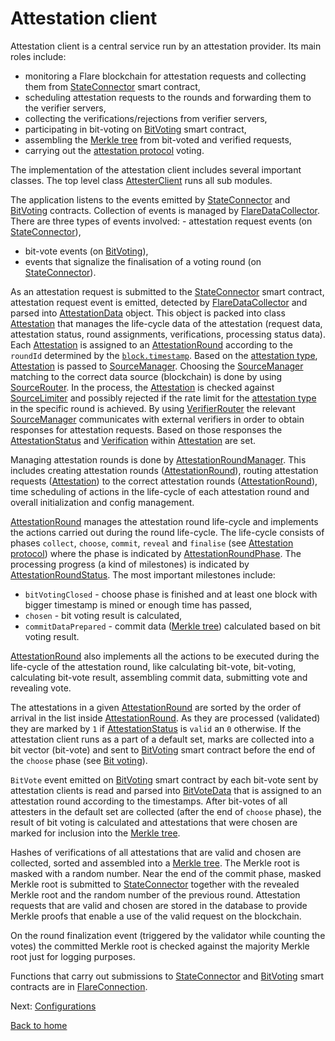# Attestation client

Attestation client is a central service run by an attestation provider. Its main roles include:

- monitoring a Flare blockchain for attestation requests and collecting them from [StateConnector](../../contracts/StateConnector.sol) smart contract,
- scheduling attestation requests to the rounds and forwarding them to the verifier servers,
- collecting the verifications/rejections from verifier servers,
- participating in bit-voting on [BitVoting](../../contracts/BitVoting.sol) smart contract,
- assembling the [Merkle tree](../attestation-protocol/merkle-tree.md) from bit-voted and verified requests,
- carrying out the [attestation protocol](../attestation-protocol/attestation-protocol.md) voting.

The implementation of the attestation client includes several important classes.
The top level class [AttesterClient](../../src/attester/AttesterClient.ts) runs all sub modules.

The application listens to the events emitted by [StateConnector](../../contracts/StateConnector.sol) and [BitVoting](../../contracts/BitVoting.sol) contracts. Collection of events is managed by [FlareDataCollector](../../src/attester/FlareDataCollector.ts). There are three types of events involved: - attestation request events (on [StateConnector](../../contracts/StateConnector.sol)),

- bit-vote events (on [BitVoting](../../contracts/BitVoting.sol)),
- events that signalize the finalisation of a voting round (on [StateConnector](../../contracts/StateConnector.sol)).

As an attestation request is submitted to the [StateConnector](../../contracts/StateConnector.sol) smart contract, attestation request event is emitted, detected by [FlareDataCollector](../../src/attester/FlareDataCollector.ts) and parsed into [AttestationData](../../src/attester/AttestationData.ts) object. This object is packed into class [Attestation](../../src/attester/Attestation.ts) that manages the life-cycle data of the attestation (request data, attestation status, round assignments, verifications, processing status data). Each [Attestation](../../src/attester/Attestation.ts) is assigned to an [AttestationRound](../../src/attester/AttestationRound.ts) according to the `roundId` determined by the [`block.timestamp`](./../end-users/state-connector-usage.md#round-id-of-the-attestation-request). Based on the [attestation type](https://github.com/flare-foundation/state-connector-attestation-types), [Attestation](../../src/attester/Attestation.ts) is passed to [SourceManager](../../src/attester/source/SourceManager.ts). Choosing the [SourceManager](../../src/attester/source/SourceManager.ts) matching to the correct data source (blockchain) is done by using [SourceRouter](../../src/attester/source/SourceRouter.ts). In the process, the [Attestation](../../src/attester/Attestation.ts) is checked against [SourceLimiter](../../src/attester/source/SourceLimiter.ts) and possibly rejected if the rate limit for the [attestation type](https://github.com/flare-foundation/state-connector-attestation-types) in the specific round is achieved. By using [VerifierRouter](../../src/verification/routing/VerifierRouter.ts) the relevant [SourceManager](../../src/attester/source/SourceManager.ts) communicates with external verifiers in order to obtain responses for attestation requests. Based on those responses the [AttestationStatus](../../src/attester/types/AttestationStatus.ts) and [Verification](../../src/verification/attestation-types/attestation-types.ts) within [Attestation](../../src/attester/Attestation.ts) are set.

Managing attestation rounds is done by [AttestationRoundManager](../../src/attester/AttestationRoundManager.ts). This includes creating attestation rounds ([AttestationRound](../../src/attester/AttestationRound.ts)), routing attestation requests ([Attestation](../../src/attester/Attestation.ts)) to the correct attestation rounds ([AttestationRound](../../src/attester/AttestationRound.ts)), time scheduling of actions in the life-cycle of each attestation round and overall initialization and config management.

[AttestationRound](../../src/attester/AttestationRound.ts) manages the attestation round life-cycle and implements the actions carried out during the round life-cycle. The life-cycle consists of phases `collect`, `choose`, `commit`, `reveal` and `finalise` (see [Attestation protocol](../attestation-protocol/attestation-protocol.md)) where the phase is indicated by [AttestationRoundPhase](../../src/attester/types/AttestationRoundEnums.ts). The processing progress (a kind of milestones) is indicated by [AttestationRoundStatus](../../src/attester/types/AttestationRoundEnums.ts). The most important milestones include:

- `bitVotingClosed` - choose phase is finished and at least one block with bigger timestamp is mined or enough time has passed,
- `chosen` - bit voting result is calculated,
- `commitDataPrepared` - commit data ([Merkle tree](../attestation-protocol/merkle-tree.md)) calculated based on bit voting result.

[AttestationRound](../../src/attester/AttestationRound.ts) also implements all the actions to be executed during the life-cycle of the attestation round, like calculating bit-vote, bit-voting, calculating bit-vote result, assembling commit data, submitting vote and revealing vote.

The attestations in a given [AttestationRound](../../src/attester/AttestationRound.ts) are sorted by the order of arrival in the list inside [AttestationRound](../../src/attester/AttestationRound.ts).
As they are processed (validated) they are marked by `1` if [AttestationStatus](../../src/attester/types/AttestationStatus.ts) is `valid` an `0` otherwise. If the attestation client runs as a part of a default set, marks are collected into a bit vector (bit-vote) and sent to [BitVoting](../../contracts/BitVoting.sol) smart contract before the end of the `choose` phase (see [Bit voting](../attestation-protocol/bit-voting.md)).

`BitVote` event emitted on [BitVoting](../../contracts/BitVoting.sol) smart contract by each bit-vote sent by attestation clients is read and parsed into [BitVoteData](../../src/attester/BitVoteData.ts) that is assigned to an attestation round according to the timestamps. After bit-votes of all attesters in the default set are collected (after the end of `choose` phase), the result of bit voting is calculated and attestations that were chosen are marked for inclusion into the [Merkle tree](../attestation-protocol/merkle-tree.md).

Hashes of verifications of all attestations that are valid and chosen are collected, sorted and assembled into a [Merkle tree](../attestation-protocol/merkle-tree.md). The Merkle root is masked with a random number. Near the end of the commit phase, masked Merkle root is submitted to [StateConnector](../../contracts/StateConnector.sol) together with the revealed Merkle root and the random number of the previous round. Attestation requests that are valid and chosen are stored in the database to provide Merkle proofs that enable a use of the valid request on the blockchain.

On the round finalization event (triggered by the validator while counting the votes) the committed Merkle root is checked against the majority Merkle root just for logging purposes.

Functions that carry out submissions to [StateConnector](../../contracts/StateConnector.sol) and [BitVoting](../../contracts/BitVoting.sol) smart contracts are in [FlareConnection](../../src/attester/FlareConnection.ts).

Next: [Configurations](./attestation-configs.md)

[Back to home](../README.md)
